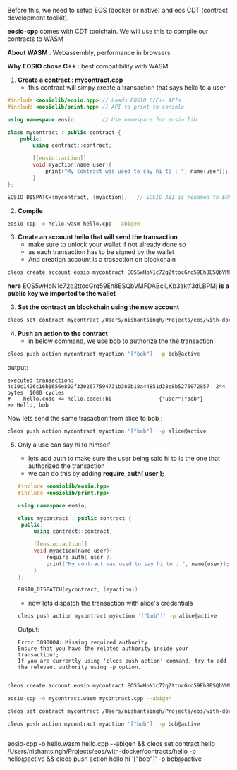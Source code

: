 Before this, we need to setup EOS (docker or native) and eos CDT (contract development toolkit).

**eosio-cpp** comes with CDT toolchain. We will use this to compile our contracts to WASM



**About WASM** : Webassembly, performance in browsers

**Why EOSIO chose C++ :** best compatibility with WASM



1. **Create a contract : mycontract.cpp**
   - this contract will simpy create a transaction that says hello to a user

```c++
#include <eosiolib/eosio.hpp> // Loads EOSIO C/C++ APIs
#include <eosiolib/print.hpp> // API to print to console

using namespace eosio;        // Use namespace for eosio lib

class mycontract : public contract {
	public:
		using contract::contract;

		[[eosio::action]]
		void myaction(name user){
			print("My contract was used to say hi to : ", name{user});
		}
};

EOSIO_DISPATCH(mycontract, (myaction))   // EOSIO_ABI is renamed to EOSIO_DISPATCH now
```

2. **Compile**

```bash
eosio-cpp -o hello.wasm hello.cpp --abigen
```

3. **Create an account hello that will send the transaction**
   - make sure to unlock your wallet if not already done so
   - as each transaction has to be signed by the wallet
   - And creatign account is a trasaction on blockchain

```bash
cleos create account eosio mycontract EOS5wHoN1c72q2ttocGrq59Eh8ESQbVMFDABciLKb3aktf3dLBPMj -p eosio@active
```

**here** EOS5wHoN1c72q2ttocGrq59Eh8ESQbVMFDABciLKb3aktf3dLBPMj **is a public key we imported to the wallet**

3. **Set the contract on blockchain using the new account**

```bash
cleos set contract mycontract /Users/nishantsingh/Projects/eos/with-docker/contracts/mycontract -p mycontract@active
```

4. **Push an action to the contract**
   - in below command, we use bob to authorize the the transaction

```bash
cleos push action mycontract myaction '["bob"]' -p bob@active
```

output: 
```
executed transaction: 4c10c1426c16b1656e802f3302677594731b380b18a44851d38e8b5275072857  244 bytes  1000 cycles
#    hello.code <= hello.code::hi               {"user":"bob"}
>> Hello, bob
```



Now lets send the same trasaction from alice to bob : 

```bash
cleos push action mycontract myaction '["bob"]' -p alice@active
```

5. Only a use can say hi to himself

   - lets add auth to make sure the user being said hi to is the one that authorized the transaction
   - we can do this by adding **require_auth( user );**

   ```cpp
   #include <eosiolib/eosio.hpp>
   #include <eosiolib/print.hpp>
   
   using namespace eosio;
   
   class mycontract : public contract {
   	public:
   		using contract::contract;
   
   		[[eosio::action]]
   		void myaction(name user){
   		    require_auth( user );
   			print("My contract was used to say hi to : ", name{user});
   		}
   };
   
   EOSIO_DISPATCH(mycontract, (myaction))
   ```

   - now lets dispatch the transaction with alice's credentials 

   ```bash
   cleos push action mycontract myaction '["bob"]' -p alice@active
   ```

   Output: 

   ```
   Error 3090004: Missing required authority
   Ensure that you have the related authority inside your transaction!;
   If you are currently using 'cleos push action' command, try to add the relevant authority using -p option.
   ```




```bash

cleos create account eosio mycontract EOS5wHoN1c72q2ttocGrq59Eh8ESQbVMFDABciLKb3aktf3dLBPMj -p eosio@active

eosio-cpp -o mycontract.wasm mycontract.cpp --abigen

cleos set contract mycontract /Users/nishantsingh/Projects/eos/with-docker/contracts/mycontract -p mycontract@active

cleos push action mycontract myaction '["bob"]' -p bob@active
```



```

```





eosio-cpp -o hello.wasm hello.cpp --abigen && cleos set contract hello /Users/nishantsingh/Projects/eos/with-docker/contracts/hello -p hello@active && cleos push action hello hi '["bob"]' -p bob@active







